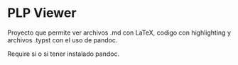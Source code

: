 # PLP Viewer

Proyecto que permite ver archivos .md con LaTeX, codigo con highlighting y archivos .typst con el uso de pandoc.

Require si o si tener instalado pandoc.